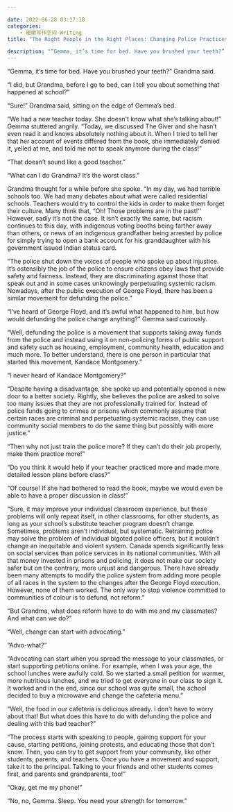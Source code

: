 ```yaml
---

date: 2022-06-28 03:17:18
categories:
    - 暖暖写作空间-Writing
title: "The Right People in the Right Places: Changing Police Practices"

description: "“Gemma, it’s time for bed. Have you brushed your teeth?” Grandma said. “I did, but Grandma, before I..."
---
```



“Gemma, it’s time for bed. Have you brushed your teeth?” Grandma said.

“I did, but Grandma, before I go to bed, can I tell you about something that happened at school?”

“Sure!” Grandma said, sitting on the edge of Gemma’s bed.

“We had a new teacher today. She doesn't know what she’s talking about!” Gemma stuttered angrily. “Today, we discussed The Giver and she hasn’t even read it and knows absolutely nothing about it. When I tried to tell her that her account of events differed from the book, she immediately denied it, yelled at me, and told me not to speak anymore during the class!”

“That doesn’t sound like a good teacher.”

“What can I do Grandma? It’s the worst class.”

Grandma thought for a while before she spoke. “In my day, we had terrible schools too. We had many debates about what were called residential schools. Teachers would try to control the kids in order to make them forget their culture. Many think that, “Oh! Those problems are in the past!'' However, sadly it’s not the case. It isn’t exactly the same, but racism continues to this day, with indigenous voting booths being farther away than others, or news of an indigenous grandfather being arrested by police for simply trying to open a bank account for his granddaughter with his government issued Indian status card.

“The police shut down the voices of people who spoke up about injustice. It’s ostensibly the job of the police to ensure citizens obey laws that provide safety and fairness. Instead, they are discriminating against those that speak out and in some cases unknowingly perpetuating systemic racism. Nowadays, after the public execution of George Floyd, there has been a similar movement for defunding the police.”

“I’ve heard of George Floyd, and it’s awful what happened to him, but how would defunding the police change anything?” Gemma said curiously.

“Well, defunding the police is a movement that supports taking away funds from the police and instead using it on non-policing forms of public support and safety such as housing, employment, community health, education and much more. To better understand, there is one person in particular that started this movement, Kandace Montgomery.”

“I never heard of Kandace Montgomery?”

“Despite having a disadvantage, she spoke up and potentially opened a new door to a better society. Rightly, she believes the police are asked to solve too many issues that they are not professionally trained for. Instead of police funds going to crimes or prisons which commonly assume that certain races are criminal and perpetuating systemic racism, they can use community social members to do the same thing but possibly with more justice.”

“Then why not just train the police more? If they can’t do their job properly, make them practice more!”

“Do you think it would help if your teacher practiced more and made more detailed lesson plans before class?”

“Of course! If she had bothered to read the book, maybe we would even be able to have a proper discussion in class!”

“Sure, it may improve your individual classroom experience, but these problems will only repeat itself, in other classrooms, for other students, as long as your school’s substitute teacher program doesn’t change. Sometimes, problems aren’t individual, but systematic. Retraining police may solve the problem of individual bigoted police officers, but it wouldn’t change an inequitable and violent system. Canada spends significantly less on social services than police services in its national communities. With all that money invested in prisons and policing, it does not make our society safer but on the contrary, more unjust and dangerous. There have already been many attempts to modify the police system from adding more people of all races in the system to the changes after the George Floyd execution. However, none of them worked. The only way to stop violence committed to communities of colour is to defund, not reform.”

“But Grandma, what does reform have to do with me and my classmates? And what can we do?”

“Well, change can start with advocating.”

“Advo-what?”

“Advocating can start when you spread the message to your classmates, or start supporting petitions online. For example, when I was your age, the school lunches were awfully cold. So we started a small petition for warmer, more nutritious lunches, and we tried to get everyone in our class to sign it. It worked and in the end, since our school was quite small, the school decided to buy a microwave and change the cafeteria menu.”

“Well, the food in our cafeteria is delicious already. I don't have to worry about that! But what does this have to do with defunding the police and dealing with this bad teacher?”

“The process starts with speaking to people, gaining support for your cause, starting petitions, joining protests, and educating those that don’t know. Then, you can try to get support from your community, like other students, parents, and teachers. Once you have a movement and support, take it to the principal. Talking to your friends and other students comes first, and parents and grandparents, too!”

“Okay, get me my phone!”

“No, no, Gemma. Sleep. You need your strength for tomorrow.”